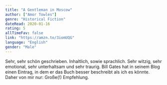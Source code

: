 ```yaml
---
title: "A Gentleman in Moscow"
author: ["Amor Towles"]
genre: "Historical Fiction"
dateRead: 2020-01-16
rating: 5
allTimeFav: false
link: "https://amzn.to/3iomUQG"
language: "English"
gender: "Male"
---
```


Sehr, sehr schön geschrieben. Inhaltlich, sowie sprachlich. Sehr witzig, sehr emotional, sehr unterhaltsam und sehr traurig. Bill Gates hat in seinem Blog einen Eintrag, in dem er das Buch besser beschreibt als ich es könnte. Daher von mir nur: Große(!) Empfehlung.
